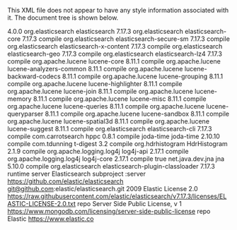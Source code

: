 This XML file does not appear to have any style information associated with it. The document tree is shown below.
<project xmlns="http://maven.apache.org/POM/4.0.0" xmlns:xsi="http://www.w3.org/2001/XMLSchema-instance" xsi:schemaLocation="http://maven.apache.org/POM/4.0.0 https://maven.apache.org/xsd/maven-4.0.0.xsd">
<!--  This module was also published with a richer model, Gradle metadata,   -->
<!--  which should be used instead. Do not delete the following line which   -->
<!--  is to indicate to Gradle or any Gradle module metadata file consumer   -->
<!--  that they should prefer consuming it instead.  -->
<!--  do_not_remove: published-with-gradle-metadata  -->
<modelVersion>4.0.0</modelVersion>
<groupId>org.elasticsearch</groupId>
<artifactId>elasticsearch</artifactId>
<version>7.17.3</version>
<dependencies>
<dependency>
<groupId>org.elasticsearch</groupId>
<artifactId>elasticsearch-core</artifactId>
<version>7.17.3</version>
<scope>compile</scope>
</dependency>
<dependency>
<groupId>org.elasticsearch</groupId>
<artifactId>elasticsearch-secure-sm</artifactId>
<version>7.17.3</version>
<scope>compile</scope>
</dependency>
<dependency>
<groupId>org.elasticsearch</groupId>
<artifactId>elasticsearch-x-content</artifactId>
<version>7.17.3</version>
<scope>compile</scope>
</dependency>
<dependency>
<groupId>org.elasticsearch</groupId>
<artifactId>elasticsearch-geo</artifactId>
<version>7.17.3</version>
<scope>compile</scope>
</dependency>
<dependency>
<groupId>org.elasticsearch</groupId>
<artifactId>elasticsearch-lz4</artifactId>
<version>7.17.3</version>
<scope>compile</scope>
</dependency>
<dependency>
<groupId>org.apache.lucene</groupId>
<artifactId>lucene-core</artifactId>
<version>8.11.1</version>
<scope>compile</scope>
<exclusions>
<exclusion>
<artifactId>*</artifactId>
<groupId>*</groupId>
</exclusion>
</exclusions>
</dependency>
<dependency>
<groupId>org.apache.lucene</groupId>
<artifactId>lucene-analyzers-common</artifactId>
<version>8.11.1</version>
<scope>compile</scope>
<exclusions>
<exclusion>
<artifactId>*</artifactId>
<groupId>*</groupId>
</exclusion>
</exclusions>
</dependency>
<dependency>
<groupId>org.apache.lucene</groupId>
<artifactId>lucene-backward-codecs</artifactId>
<version>8.11.1</version>
<scope>compile</scope>
<exclusions>
<exclusion>
<artifactId>*</artifactId>
<groupId>*</groupId>
</exclusion>
</exclusions>
</dependency>
<dependency>
<groupId>org.apache.lucene</groupId>
<artifactId>lucene-grouping</artifactId>
<version>8.11.1</version>
<scope>compile</scope>
<exclusions>
<exclusion>
<artifactId>*</artifactId>
<groupId>*</groupId>
</exclusion>
</exclusions>
</dependency>
<dependency>
<groupId>org.apache.lucene</groupId>
<artifactId>lucene-highlighter</artifactId>
<version>8.11.1</version>
<scope>compile</scope>
<exclusions>
<exclusion>
<artifactId>*</artifactId>
<groupId>*</groupId>
</exclusion>
</exclusions>
</dependency>
<dependency>
<groupId>org.apache.lucene</groupId>
<artifactId>lucene-join</artifactId>
<version>8.11.1</version>
<scope>compile</scope>
<exclusions>
<exclusion>
<artifactId>*</artifactId>
<groupId>*</groupId>
</exclusion>
</exclusions>
</dependency>
<dependency>
<groupId>org.apache.lucene</groupId>
<artifactId>lucene-memory</artifactId>
<version>8.11.1</version>
<scope>compile</scope>
<exclusions>
<exclusion>
<artifactId>*</artifactId>
<groupId>*</groupId>
</exclusion>
</exclusions>
</dependency>
<dependency>
<groupId>org.apache.lucene</groupId>
<artifactId>lucene-misc</artifactId>
<version>8.11.1</version>
<scope>compile</scope>
<exclusions>
<exclusion>
<artifactId>*</artifactId>
<groupId>*</groupId>
</exclusion>
</exclusions>
</dependency>
<dependency>
<groupId>org.apache.lucene</groupId>
<artifactId>lucene-queries</artifactId>
<version>8.11.1</version>
<scope>compile</scope>
<exclusions>
<exclusion>
<artifactId>*</artifactId>
<groupId>*</groupId>
</exclusion>
</exclusions>
</dependency>
<dependency>
<groupId>org.apache.lucene</groupId>
<artifactId>lucene-queryparser</artifactId>
<version>8.11.1</version>
<scope>compile</scope>
<exclusions>
<exclusion>
<artifactId>*</artifactId>
<groupId>*</groupId>
</exclusion>
</exclusions>
</dependency>
<dependency>
<groupId>org.apache.lucene</groupId>
<artifactId>lucene-sandbox</artifactId>
<version>8.11.1</version>
<scope>compile</scope>
<exclusions>
<exclusion>
<artifactId>*</artifactId>
<groupId>*</groupId>
</exclusion>
</exclusions>
</dependency>
<dependency>
<groupId>org.apache.lucene</groupId>
<artifactId>lucene-spatial3d</artifactId>
<version>8.11.1</version>
<scope>compile</scope>
<exclusions>
<exclusion>
<artifactId>*</artifactId>
<groupId>*</groupId>
</exclusion>
</exclusions>
</dependency>
<dependency>
<groupId>org.apache.lucene</groupId>
<artifactId>lucene-suggest</artifactId>
<version>8.11.1</version>
<scope>compile</scope>
<exclusions>
<exclusion>
<artifactId>*</artifactId>
<groupId>*</groupId>
</exclusion>
</exclusions>
</dependency>
<dependency>
<groupId>org.elasticsearch</groupId>
<artifactId>elasticsearch-cli</artifactId>
<version>7.17.3</version>
<scope>compile</scope>
</dependency>
<dependency>
<groupId>com.carrotsearch</groupId>
<artifactId>hppc</artifactId>
<version>0.8.1</version>
<scope>compile</scope>
<exclusions>
<exclusion>
<artifactId>*</artifactId>
<groupId>*</groupId>
</exclusion>
</exclusions>
</dependency>
<dependency>
<groupId>joda-time</groupId>
<artifactId>joda-time</artifactId>
<version>2.10.10</version>
<scope>compile</scope>
<exclusions>
<exclusion>
<artifactId>*</artifactId>
<groupId>*</groupId>
</exclusion>
</exclusions>
</dependency>
<dependency>
<groupId>com.tdunning</groupId>
<artifactId>t-digest</artifactId>
<version>3.2</version>
<scope>compile</scope>
<exclusions>
<exclusion>
<artifactId>*</artifactId>
<groupId>*</groupId>
</exclusion>
</exclusions>
</dependency>
<dependency>
<groupId>org.hdrhistogram</groupId>
<artifactId>HdrHistogram</artifactId>
<version>2.1.9</version>
<scope>compile</scope>
<exclusions>
<exclusion>
<artifactId>*</artifactId>
<groupId>*</groupId>
</exclusion>
</exclusions>
</dependency>
<dependency>
<groupId>org.apache.logging.log4j</groupId>
<artifactId>log4j-api</artifactId>
<version>2.17.1</version>
<scope>compile</scope>
<exclusions>
<exclusion>
<artifactId>*</artifactId>
<groupId>*</groupId>
</exclusion>
</exclusions>
</dependency>
<dependency>
<groupId>org.apache.logging.log4j</groupId>
<artifactId>log4j-core</artifactId>
<version>2.17.1</version>
<scope>compile</scope>
<exclusions>
<exclusion>
<artifactId>*</artifactId>
<groupId>*</groupId>
</exclusion>
</exclusions>
<optional>true</optional>
</dependency>
<dependency>
<groupId>net.java.dev.jna</groupId>
<artifactId>jna</artifactId>
<version>5.10.0</version>
<scope>compile</scope>
<exclusions>
<exclusion>
<artifactId>*</artifactId>
<groupId>*</groupId>
</exclusion>
</exclusions>
</dependency>
<dependency>
<groupId>org.elasticsearch</groupId>
<artifactId>elasticsearch-plugin-classloader</artifactId>
<version>7.17.3</version>
<scope>runtime</scope>
</dependency>
</dependencies>
<name>server</name>
<description>Elasticsearch subproject :server</description>
<url>https://github.com/elastic/elasticsearch</url>
<scm>
<url>git@github.com:elastic/elasticsearch.git</url>
</scm>
<inceptionYear>2009</inceptionYear>
<licenses>
<license>
<name>Elastic License 2.0</name>
<url>https://raw.githubusercontent.com/elastic/elasticsearch/v7.17.3/licenses/ELASTIC-LICENSE-2.0.txt</url>
<distribution>repo</distribution>
</license>
<license>
<name>Server Side Public License, v 1</name>
<url>https://www.mongodb.com/licensing/server-side-public-license</url>
<distribution>repo</distribution>
</license>
</licenses>
<developers>
<developer>
<name>Elastic</name>
<url>https://www.elastic.co</url>
</developer>
</developers>
</project>
